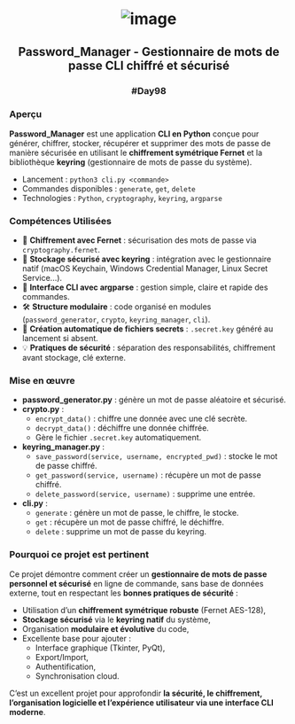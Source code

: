 # <p align="center"> ![image](https://github.com/user-attachments/assets/973b6d5f-7202-4b73-a622-498e2766e50b) </p>

## <p align="center"> Password_Manager - Gestionnaire de mots de passe CLI chiffré et sécurisé </p>

### <p align="center"> #Day98 </p>

### Aperçu

**Password_Manager** est une application **CLI en Python** conçue pour générer, chiffrer, stocker, récupérer et supprimer des mots de passe de manière sécurisée en utilisant le **chiffrement symétrique Fernet** et la bibliothèque **keyring** (gestionnaire de mots de passe du système).

* Lancement : `python3 cli.py <commande>`
* Commandes disponibles : `generate`, `get`, `delete`
* Technologies : `Python`, `cryptography`, `keyring`, `argparse`

### Compétences Utilisées

* 🔐 **Chiffrement avec Fernet** : sécurisation des mots de passe via `cryptography.fernet`.
* 🔑 **Stockage sécurisé avec keyring** : intégration avec le gestionnaire natif (macOS Keychain, Windows Credential Manager, Linux Secret Service...).
* 🧰 **Interface CLI avec argparse** : gestion simple, claire et rapide des commandes.
* 🛠️ **Structure modulaire** : code organisé en modules (`password_generator`, `crypto`, `keyring_manager`, `cli`).
* 📁 **Création automatique de fichiers secrets** : `.secret.key` généré au lancement si absent.
* 💡 **Pratiques de sécurité** : séparation des responsabilités, chiffrement avant stockage, clé externe.

### Mise en œuvre

* **password_generator.py** : génère un mot de passe aléatoire et sécurisé.
* **crypto.py** :
  * `encrypt_data()` : chiffre une donnée avec une clé secrète.
  * `decrypt_data()` : déchiffre une donnée chiffrée.
  * Gère le fichier `.secret.key` automatiquement.
* **keyring_manager.py** :
  * `save_password(service, username, encrypted_pwd)` : stocke le mot de passe chiffré.
  * `get_password(service, username)` : récupère un mot de passe chiffré.
  * `delete_password(service, username)` : supprime une entrée.
* **cli.py** :
  * `generate` : génère un mot de passe, le chiffre, le stocke.
  * `get` : récupère un mot de passe chiffré, le déchiffre.
  * `delete` : supprime un mot de passe du keyring.

### Pourquoi ce projet est pertinent

Ce projet démontre comment créer un **gestionnaire de mots de passe personnel et sécurisé** en ligne de commande, sans base de données externe, tout en respectant les **bonnes pratiques de sécurité** :

* Utilisation d’un **chiffrement symétrique robuste** (Fernet AES-128),
* **Stockage sécurisé** via le **keyring natif** du système,
* Organisation **modulaire et évolutive** du code,
* Excellente base pour ajouter :
  * Interface graphique (Tkinter, PyQt),
  * Export/Import,
  * Authentification,
  * Synchronisation cloud.

C’est un excellent projet pour approfondir **la sécurité, le chiffrement, l’organisation logicielle et l’expérience utilisateur via une interface CLI moderne**.

##